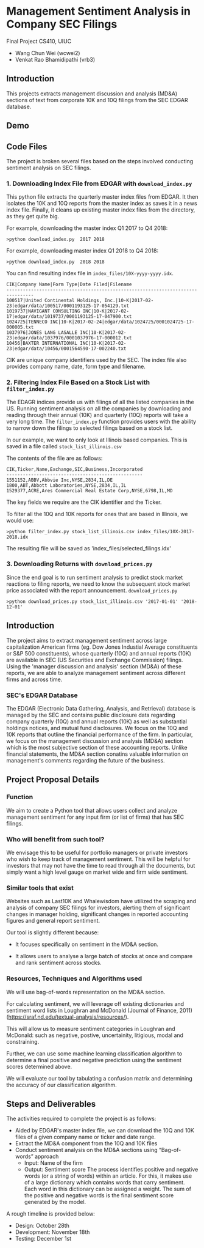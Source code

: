 # Management Sentiment Analysis in Company SEC Filings

Final Project CS410, UIUC
- Wang Chun Wei (wcwei2)
- Venkat Rao Bhamidipathi (vrb3)

## Introduction

This projects extracts management discussion and analysis (MD&A) sections of text from corporate 10K and 10Q filings from the SEC EDGAR database.



## Demo 



## Code Files

The project is broken several files based on the steps involved conducting sentiment analysis on SEC filings.

### 1. Downloading Index File from EDGAR with `download_index.py`

This python file extracts the quarterly master index files from EDGAR.
It then isolates the 10K and 10Q reports from the master index as saves it in a news index file. 
Finally, it cleans up existing master index files from the directory, as they get quite big.

For example, downloading the master index Q1 2017 to Q4 2018:
```
>python download_index.py  2017 2018
```

For example, downloading master index Q1 2018 to Q4 2018:
```
>python download_index.py  2018 2018
```

You can find resulting index file in `index_files/10X-yyyy-yyyy.idx`.

```
CIK|Company Name|Form Type|Date Filed|Filename
--------------------------------------------------------------------------------
100517|United Continental Holdings, Inc.|10-K|2017-02-23|edgar/data/100517/0001193125-17-054129.txt
1019737|NAVIGANT CONSULTING INC|10-K|2017-02-17|edgar/data/1019737/0001193125-17-047900.txt
1024725|TENNECO INC|10-K|2017-02-24|edgar/data/1024725/0001024725-17-000005.txt
1037976|JONES LANG LASALLE INC|10-K|2017-02-23|edgar/data/1037976/0001037976-17-000012.txt
10456|BAXTER INTERNATIONAL INC|10-K|2017-02-23|edgar/data/10456/0001564590-17-002240.txt
```
CIK are unique company identifiers used by the SEC. The index file also provides company name, date, form type and filename.


### 2. Filtering Index File Based on a Stock List with `filter_index.py`

The EDAGR indices provide us with filings of all the listed companies in the US. 
Running sentiment analysis on all the companies by downloading and reading through their annual (10K) and quarterly (10Q) reports will take a very long time.
The `filter_index.py` function provides users with the ability to narrow down the filings to selected filings based on a stock list.

In our example, we want to only look at Illinois based companies. This is saved in a file called `stock_list_illinois.csv`

The contents of the file are as follows:
```
CIK,Ticker,Name,Exchange,SIC,Business,Incorporated
--------------------------------------------------
1551152,ABBV,Abbvie Inc,NYSE,2834,IL,DE
1800,ABT,Abbott Laboratories,NYSE,2834,IL,IL
1529377,ACRE,Ares Commercial Real Estate Corp,NYSE,6798,IL,MD
```
The key fields we require are the CIK identifier and the Ticker.

To filter all the 10Q and 10K reports for ones that are based in Illinois, we would use:

```
>python filter_index.py stock_list_illinois.csv index_files/10X-2017-2018.idx
```

The resulting file will be saved as 'index_files/selected_filings.idx'


### 3. Downloading Returns with `download_prices.py` 

Since the end goal is to run sentiment analysis to predict stock market reactions to filing reports, we need to know the subsequent stock market price associated with the report announcement.
`download_prices.py` 




```
>python download_prices.py stock_list_illinois.csv '2017-01-01' '2018-12-01'
```


## Introduction

The project aims to extract management sentiment across large capitalization American firms (eg. Dow Jones Industial Average constituents or S&P 500 constituents), 
whose quarterly (10Q) and annual reports (10K) are available in SEC (US Securities and Exchange Commission) filings.
Using the 'manager discussion and analysis' section (MD&A) of these reports, we are able to analyze management sentiment across different firms and across time.

### SEC's EDGAR Database

The EDGAR (Electronic Data Gathering, Analysis, and Retrieval) database is managed by the SEC and contains
public disclosure data regarding company quarterly (10Q) and annual reports (10K) as well as substantial holdings notices,
and mutual fund disclosures.
We focus on the 10Q and 10K reports that outline the financial performance of the firm.
In particular, we focus on the management discussion and analysis (MD&A) section which is the most subjective section of these accounting reports.
Unlike financial statements, the MD&A section conatins valuable information on management's comments regarding the future of the business.

## Project Proposal Details

### Function

We aim to create a Python tool that allows users collect and analyze management sentiment for any input firm (or list of firms) that has SEC filings.

### Who will benefit from such tool?

We envisage this to be useful for portfolio managers or private investors who wish to keep track of management sentiment.
This will be helpful for investors that may not have the time to read through all the documents, but simply want a high level gauge on market wide and firm wide sentiment.

### Similar tools that exist

Websites such as Last10K and Whalewisdom have utilized the scraping and analysis of company SEC filings for investors, alerting them of significant changes in manager holding, significant changes in reported accounting figures and general report sentiment. 

Our tool is slightly different because:

* It focuses specifically on sentiment in the MD&A section.

* It allows users to analyse a large batch of stocks at once and compare and rank sentiment across stocks.


### Resources, Techniques and Algorithms used

We will use bag-of-words representation on the MD&A section.

For calculating sentiment, we will leverage off existing dictionaries and sentiment word lists in 
Loughran and McDonald (Journal of Finance, 2011) (https://sraf.nd.edu/textual-analysis/resources/).

This will allow us to measure sentiment categories in Loughran and McDonald: such as negative, postive, uncertainity, litigious, modal and constraining.

Further, we can use some machine learning classification algorithm to determine a final positive and negative prediction using the sentiment scores determined above. 

We will evaluate our tool by tabulating a confusion matrix and determining the accuracy of our classification algorithm.


## Steps and Deliverables

The activities required to complete the project is as follows:

- Aided by EDGAR's master index file, we can download the 10Q and 10K files of a given company name or ticker and date range.
- Extract the MD&A component from the 10Q and 10K files
- Conduct sentiment analysis on the MD&A sections using “Bag-of-words” approach
    * Input:  Name of the firm
    * Output: Sentiment score
      The process identifies positive and negative words (or a string of words) within an article. For this, it makes use of a large  dictionary which contains words that carry sentiment.  Each word in this dictionary can be assigned a weight. The sum of the positive and negative words is the final sentiment score generated by the model.


A rough timeline is provided below:

- Design: October 28th
- Development: November 18th
- Testing: December 1st

